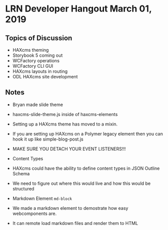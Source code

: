 
# LRN Developer Hangout March 01, 2019

## Topics of Discussion

- HAXcms theming
- Storybook 5 coming out
- WCFactory operations
- WCFactory CLI GUI
- HAXcms layouts in routing
- ODL HAXcms site development


## Notes
 
- Bryan made slide theme
 - haxcms-slide-theme.js inside of haxcms-elements
 - Setting up a HAXcms theme has moved to a mixin.
 - If you are setting up HAXcms on a Polymer legacy element then you can hook it up like simple-blog-post.js
 - MAKE SURE YOU DETACH YOUR EVENT LISTENERS!!!

- Content Types
 - HAXcms could have the ability to define content types in JSON Outline Schema
  - We need to figure out where this would live and how this would be structured
  
- Markdown Element `md-block`
 - We made a markdown element to demostrate how easy webcomponents are.
 - It can remote load markdown files and render them to HTML
 
 
